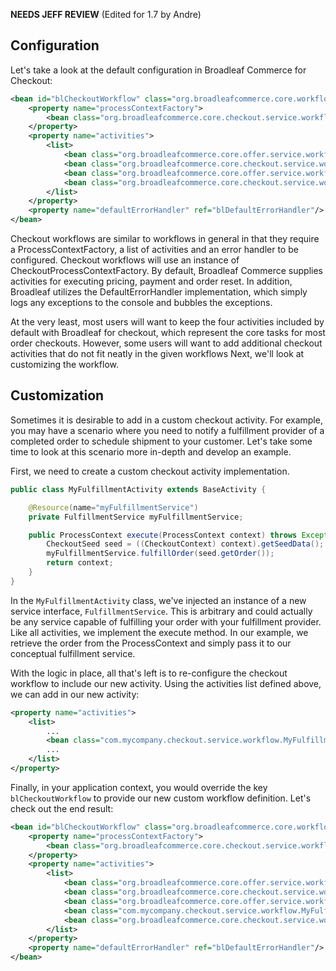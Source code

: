 **NEEDS JEFF REVIEW** (Edited for 1.7 by Andre)

## <a name="wiki-config" />Configuration

Let's take a look at the default configuration in Broadleaf Commerce for Checkout:

```xml
<bean id="blCheckoutWorkflow" class="org.broadleafcommerce.core.workflow.SequenceProcessor">
    <property name="processContextFactory">
        <bean class="org.broadleafcommerce.core.checkout.service.workflow.CheckoutProcessContextFactory"/>
    </property>
    <property name="activities">
        <list>
            <bean class="org.broadleafcommerce.core.offer.service.workflow.VerifyCustomerMaxOfferUsesActivity"/>
            <bean class="org.broadleafcommerce.core.checkout.service.workflow.PaymentServiceActivity"/>
            <bean class="org.broadleafcommerce.core.offer.service.workflow.RecordOfferUsageActivity"/>
            <bean class="org.broadleafcommerce.core.checkout.service.workflow.CompleteOrderActivity"/>
        </list>
    </property>
    <property name="defaultErrorHandler" ref="blDefaultErrorHandler"/>
</bean>
```

Checkout workflows are similar to workflows in general in that they require a ProcessContextFactory, a list of activities and an error handler to be configured. Checkout workflows will use an instance of CheckoutProcessContextFactory. By default, Broadleaf Commerce supplies activities for executing pricing, payment and order reset. In addition, Broadleaf utilizes the DefaultErrorHandler implementation, which simply logs any exceptions to the console and bubbles the exceptions.


At the very least, most users will want to keep the four activities included by default with Broadleaf for checkout, which represent the core tasks for most order checkouts. However, some users will want to add additional checkout activities that do not fit neatly in the given workflows Next, we'll look at customizing the workflow. 

## <a name="wiki-customization" />Customization

Sometimes it is desirable to add in a custom checkout activity. For example, you may have a scenario where you need to notify a fulfillment provider of a completed order to schedule shipment to your customer. Let's take some time to look at this scenario more in-depth and develop an example.

First, we need to create a custom checkout activity implementation.

```java
public class MyFulfillmentActivity extends BaseActivity {

    @Resource(name="myFulfillmentService")
    private FulfillmentService myFulfillmentService;

    public ProcessContext execute(ProcessContext context) throws Exception {
        CheckoutSeed seed = ((CheckoutContext) context).getSeedData();
        myFulfillmentService.fulfillOrder(seed.getOrder());
        return context;
    }
}
```

In the `MyFulfillmentActivity` class, we've injected an instance of a new service interface, `FulfillmentService`. This is arbitrary and could actually be any service capable of fulfilling your order with your fulfillment provider. Like all activities, we implement the execute method. In our example, we retrieve the order from the ProcessContext and simply pass it to our conceptual fulfillment service.

With the logic in place, all that's left is to re-configure the checkout workflow to include our new activity. Using the activities list defined above, we can add in our new activity:

```xml
<property name="activities">
    <list>
        ...
        <bean class="com.mycompany.checkout.service.workflow.MyFulfillmentActivity"/>
        ...
    </list>
</property>
```

Finally, in your application context, you would override the key `blCheckoutWorkflow` to provide our new custom workflow definition. Let's check out the end result:


```xml
<bean id="blCheckoutWorkflow" class="org.broadleafcommerce.core.workflow.SequenceProcessor">
    <property name="processContextFactory">
        <bean class="org.broadleafcommerce.core.checkout.service.workflow.CheckoutProcessContextFactory"/>
    </property>
    <property name="activities">
        <list>
            <bean class="org.broadleafcommerce.core.offer.service.workflow.VerifyCustomerMaxOfferUsesActivity"/>
            <bean class="org.broadleafcommerce.core.checkout.service.workflow.PaymentServiceActivity"/>
            <bean class="org.broadleafcommerce.core.offer.service.workflow.RecordOfferUsageActivity"/>
            <bean class="com.mycompany.checkout.service.workflow.MyFulfillmentActivity"/>
            <bean class="org.broadleafcommerce.core.checkout.service.workflow.CompleteOrderActivity"/>
        </list>
    </property>
    <property name="defaultErrorHandler" ref="blDefaultErrorHandler"/>
</bean>
```
